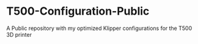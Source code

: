 # T500-Configuration-Public
A Public repository with my optimized Klipper configurations for the T500 3D printer
